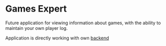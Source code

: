 # Games Expert
Future application for viewing information about games, with the ability to maintain your own player log.

Application is directly working with own [backend](https://github.com/Riobener/gmexpert-backend)
